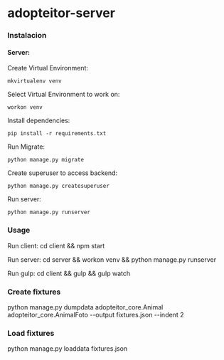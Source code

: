 # adopteitor-server

### Instalacion

#### Server:

Create Virtual Environment:

    mkvirtualenv venv

Select Virtual Environment to work on:

    workon venv

Install dependencies:

    pip install -r requirements.txt

Run Migrate:

    python manage.py migrate

Create superuser to access backend:

    python manage.py createsuperuser

Run server:

    python manage.py runserver

### Usage

Run client:
    cd client && npm start

Run server:
    cd server && workon venv && python manage.py runserver

Run gulp:
    cd client && gulp && gulp watch


### Create fixtures
  python manage.py dumpdata adopteitor_core.Animal adopteitor_core.AnimalFoto --output fixtures.json --indent 2

### Load fixtures
   python manage.py loaddata fixtures.json
